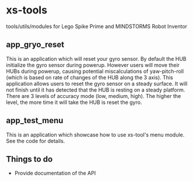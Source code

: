 # xs-tools
tools/utils/modules for Lego Spike Prime and MINDSTORMS Robot Inventor

## app_gryo_reset
This is an application which will reset your gyro sensor. By default the HUB initialize the gyro sensor during powerup. However users will move their HUBs during powerup, causing potential miscalculations of yaw-pitch-roll (which is based on rate of changes of the HUB along the 3 axis). This application allows users to reset the gyro sensor on a steady surface. It will not finish until it has detected that the HUB is resting on a steady platform. There are 3 levels of accuracy mode (low, medium, high). The higher the level, the more time it will take the HUB is reset the gyro.

## app_test_menu
This is an application which showcase how to use xs-tool's menu module. See the code for details.


## Things to do
- Provide documentation of the API
